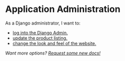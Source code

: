 # Application Administration

As a Django administrator, I want to: 

 * [log into the Django Admin.](login-django-admin.md)
 * [update the product listing.](update-product-listing.md)
 * [change the look and feel of the website.](update-site-config.md)


*Want more options? [Request some new docs!](https://github.com/GoogleCloudPlatform/avocano/issues/new/choose)*